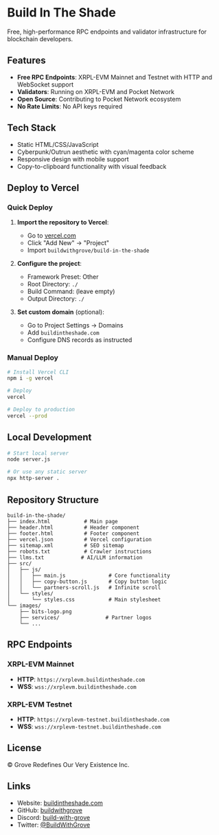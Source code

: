 # Build In The Shade

Free, high-performance RPC endpoints and validator infrastructure for blockchain developers.

## Features

- **Free RPC Endpoints**: XRPL-EVM Mainnet and Testnet with HTTP and WebSocket support
- **Validators**: Running on XRPL-EVM and Pocket Network
- **Open Source**: Contributing to Pocket Network ecosystem
- **No Rate Limits**: No API keys required

## Tech Stack

- Static HTML/CSS/JavaScript
- Cyberpunk/Outrun aesthetic with cyan/magenta color scheme
- Responsive design with mobile support
- Copy-to-clipboard functionality with visual feedback

## Deploy to Vercel

### Quick Deploy

1. **Import the repository to Vercel**:
   - Go to [vercel.com](https://vercel.com)
   - Click "Add New" → "Project"
   - Import `buildwithgrove/build-in-the-shade`

2. **Configure the project**:
   - Framework Preset: Other
   - Root Directory: `./`
   - Build Command: (leave empty)
   - Output Directory: `./`

3. **Set custom domain** (optional):
   - Go to Project Settings → Domains
   - Add `buildintheshade.com`
   - Configure DNS records as instructed

### Manual Deploy

```bash
# Install Vercel CLI
npm i -g vercel

# Deploy
vercel

# Deploy to production
vercel --prod
```

## Local Development

```bash
# Start local server
node server.js

# Or use any static server
npx http-server .
```

## Repository Structure

```
build-in-the-shade/
├── index.html           # Main page
├── header.html          # Header component
├── footer.html          # Footer component
├── vercel.json          # Vercel configuration
├── sitemap.xml          # SEO sitemap
├── robots.txt           # Crawler instructions
├── llms.txt            # AI/LLM information
├── src/
│   ├── js/
│   │   ├── main.js              # Core functionality
│   │   ├── copy-button.js       # Copy button logic
│   │   └── partners-scroll.js   # Infinite scroll
│   └── styles/
│       └── styles.css           # Main stylesheet
└── images/
    ├── bits-logo.png
    ├── services/               # Partner logos
    └── ...
```

## RPC Endpoints

### XRPL-EVM Mainnet
- **HTTP**: `https://xrplevm.buildintheshade.com`
- **WSS**: `wss://xrplevm.buildintheshade.com`

### XRPL-EVM Testnet
- **HTTP**: `https://xrplevm-testnet.buildintheshade.com`
- **WSS**: `wss://xrplevm-testnet.buildintheshade.com`

## License

© Grove Redefines Our Very Existence Inc.

## Links

- Website: [buildintheshade.com](https://buildintheshade.com)
- GitHub: [buildwithgrove](https://github.com/buildwithgrove)
- Discord: [build-with-grove](https://discord.gg/build-with-grove)
- Twitter: [@BuildWithGrove](https://x.com/BuildWithGrove)
